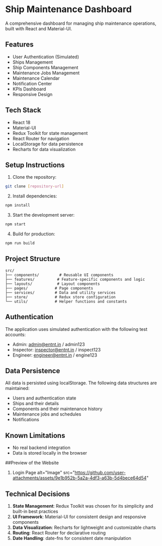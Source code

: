 # Ship Maintenance Dashboard

A comprehensive dashboard for managing ship maintenance operations, built with React and Material-UI.

## Features

- User Authentication (Simulated)
- Ships Management
- Ship Components Management
- Maintenance Jobs Management
- Maintenance Calendar
- Notification Center
- KPIs Dashboard
- Responsive Design

## Tech Stack

- React 18
- Material-UI
- Redux Toolkit for state management
- React Router for navigation
- LocalStorage for data persistence
- Recharts for data visualization

## Setup Instructions

1. Clone the repository:
```bash
git clone [repository-url]
```

2. Install dependencies:
```bash
npm install
```

3. Start the development server:
```bash
npm start
```

4. Build for production:
```bash
npm run build
```

## Project Structure

```
src/
├── components/         # Reusable UI components
├── features/          # Feature-specific components and logic
├── layouts/           # Layout components
├── pages/            # Page components
├── services/         # Data and utility services
├── store/            # Redux store configuration
└── utils/            # Helper functions and constants
```

## Authentication

The application uses simulated authentication with the following test accounts:

- Admin: admin@entnt.in / admin123
- Inspector: inspector@entnt.in / inspect123
- Engineer: engineer@entnt.in / engine123

## Data Persistence

All data is persisted using localStorage. The following data structures are maintained:

- Users and authentication state
- Ships and their details
- Components and their maintenance history
- Maintenance jobs and schedules
- Notifications

## Known Limitations

- No real backend integration
- Data is stored locally in the browser

##Preview of the Website 
1. Login Page 
 alt="Image" src="https://github.com/user-attachments/assets/9e1b952b-5a2a-4df3-a63b-5d4bece64d54" 


## Technical Decisions

1. **State Management**: Redux Toolkit was chosen for its simplicity and built-in best practices
2. **UI Framework**: Material-UI for consistent design and responsive components
3. **Data Visualization**: Recharts for lightweight and customizable charts
4. **Routing**: React Router for declarative routing
5. **Date Handling**: date-fns for consistent date manipulation


